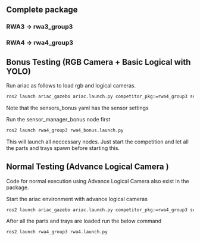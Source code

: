 ## Complete package

### RWA3 -> rwa3_group3

### RWA4 -> rwa4_group3



## Bonus Testing (RGB Camera  + Basic Logical with YOLO)

Run ariac as follows to load rgb and logical cameras.

```sh
ros2 launch ariac_gazebo ariac.launch.py competitor_pkg:=rwa4_group3 sensor_config:=sensors_bonus trial_name:=rwa4_spring2024
```

Note that the sensors_bonus yaml has the sensor settings

Run the sensor_manager_bonus node first

```sh
ros2 launch rwa4_group3 rwa4_bonus.launch.py
```

This will launch all neccessary nodes. Just start the competition and let all the parts and trays spawn before starting this.


## Normal Testing (Advance Logical Camera )

Code for normal execution using Advance Logical Camera also exist in the package.


Start the ariac environment with advance logical cameras

```sh
ros2 launch ariac_gazebo ariac.launch.py competitor_pkg:=rwa4_group3 sensor_config:=sensors trial_name:=rwa4_spring2024
```

After all the parts and trays are loaded run the below command

```sh
ros2 launch rwa4_group3 rwa4.launch.py
```


